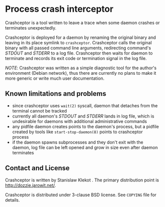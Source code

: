 Process crash interceptor
=========================

Crashceptor is a tool written to leave a trace when some daemon crashes or
terminates unexpectedly.

Crashceptor is deployed for a daemon by renaming the original binary and
leaving in its place symlink to `crashceptor`. Crashceptor calls the original
binary with all passed command line arguments, redirecting command's *STDOUT*
and *STDERR* to a log file. Crashceptor then waits for daemon to terminate and
records its exit code or termination signal in the log file.

*NOTE*: Crashceptor was written as a simple diagnostic tool for the author's
environment (Debian network), thus there are currently no plans to make it
more generic or write much user documentation.

Known limitations and problems
------------------------------

* since crashceptor uses `wait(2)` syscall, daemon that detaches from the
  terminal cannot be tracked
* currently all daemon's *STDOUT* and *STDERR* lands in log file, which is
  undesirable for daemons with additional administrative commands
* any pidfile daemon creates points to the daemon's process, but a pidfile
  created by tools like `start-stop-daemon(8)` points to crashceptor
  process
* if the daemon spawns subprocesses and they don't exit with the daemon, log
  file can be left opened and grow in size even after daemon terminates

Contact and License
-------------------

Crashceptor is written by Stanislaw Klekot <dozzie at jarowit.net>.
The primary distribution point is <http://dozzie.jarowit.net/>.

Crashceptor is distributed under 3-clause BSD license. See `COPYING` file for
details.

